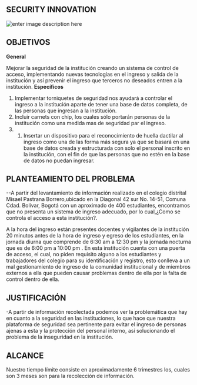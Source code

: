 ##     SECURITY INNOVATION 
![enter image description here](https://i.ibb.co/jMt7nrp/gcfjytj.jpg)
	

## OBJETIVOS


**General**

Mejorar la seguridad de la institución creando un sistema de control de acceso, implementando nuevas tecnologías en el ingreso y salida de la institución y así prevenir el ingreso que terceros no deseados entren a la institución.
**Específicos**

 1. Implementar torniquetes de seguridad nos ayudará a controlar el ingreso a la institución aparte de tener una base de datos completa, de las personas que ingresan a la institución.
 2.  Incluir carnets con chip, los cuales sólo portarán personas de la institución como una medida mas de seguridad par el ingreso.
 3. 1.  Insertar un dispositivo para el reconocimiento de huella dactilar al ingreso como una de las forma más segura ya que se basará en una base de datos creada y estructurada con solo el personal inscrito en la institución, con el fin de que las personas que no estén en la base de datos no puedan ingresar.



## PLANTEAMIENTO DEL PROBLEMA

--A partir del levantamiento de información realizado en el colegio distrital Misael Pastrana Borrero,ubicado en la Diagonal 42 sur No. 14-51, Comuna Cdad. Bolívar, Bogotá con un aproximado de 400 estudiantes, encontramos que no presenta un sistema de ingreso adecuado, por lo cual,¿Como se controla el acceso a esta institución?.

  

A la hora del ingreso están presentes docentes y vigilantes de la institución 20 minutos antes de la hora de ingreso y egreso de los estudiantes, en la jornada diurna que comprende de 6:30 am a 12:30 pm y la jornada nocturna que es de 6:00 pm a 10:00 pm .
En esta institución cuenta con una puerta de acceso, el cual, no piden requisito alguno a los estudiantes y trabajadores del colegio para su identificación y registro, esto conlleva a un mal gestionamiento de ingreso de la comunidad institucional y de miembros externos a ella que pueden causar problemas dentro de ella por la falta de control dentro de ella.


## JUSTIFICACIÓN

-A partir de información recolectada podemos ver la problemática que hay en cuanto a la seguridad en las instituciones, lo que hace que nuestra plataforma de seguridad sea pertinente para evitar el ingreso de personas ajenas a esta y la protección del personal interno, así solucionando el problema de la inseguridad en la institución.

## ALCANCE

Nuestro tiempo límite consiste en aproximadamente 6 trimestres los, cuales son 3 meses son para la recolección de información.

